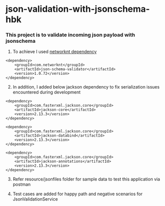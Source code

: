 # json-validation-with-jsonschema-hbk

### This project is to validate incoming json payload with jsonschema

1. To achieve I used [networknt dependency](https://github.com/networknt/json-schema-validator)

````
<dependency>
    <groupId>com.networknt</groupId>
    <artifactId>json-schema-validator</artifactId>
    <version>1.0.72</version>
</dependency>
````

2. In addition, I added below jackson dependency to fix serialization issues encountered during
   development

````
<dependency>
    <groupId>com.fasterxml.jackson.core</groupId>
    <artifactId>jackson-core</artifactId>
    <version>2.13.3</version>
</dependency>

<dependency>
    <groupId>com.fasterxml.jackson.core</groupId>
    <artifactId>jackson-databind</artifactId>
    <version>2.13.3</version>
</dependency>

<dependency>
    <groupId>com.fasterxml.jackson.core</groupId>
    <artifactId>jackson-annotations</artifactId>
    <version>2.13.3</version>
</dependency>
````
3. Refer resource/jsonfiles folder for sample data to test this application via postman

4. Test cases are added for happy path and negative scenarios for JsonValidationService

